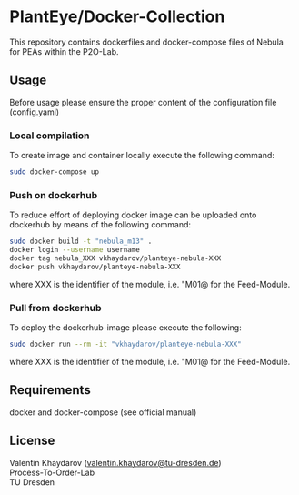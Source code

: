 # PlantEye/Docker-Collection

This repository contains dockerfiles and docker-compose files of Nebula for PEAs within the P2O-Lab.

## Usage
Before usage please ensure the proper content of the configuration file (config.yaml)

### Local compilation
To create image and container locally execute the following command:
```bash
sudo docker-compose up
```

### Push on dockerhub
To reduce effort of deploying docker image can be uploaded onto dockerhub by means of the following command:

```bash
sudo docker build -t "nebula_m13" .
docker login --username username
docker tag nebula_XXX vkhaydarov/planteye-nebula-XXX
docker push vkhaydarov/planteye-nebula-XXX
```
where XXX is the identifier of the module, i.e. "M01@ for the Feed-Module.

### Pull from dockerhub
To deploy the dockerhub-image please execute the following:
```bash
sudo docker run --rm -it "vkhaydarov/planteye-nebula-XXX"
```
where XXX is the identifier of the module, i.e. "M01@ for the Feed-Module.

## Requirements
docker and docker-compose (see official manual)

## License
Valentin Khaydarov (valentin.khaydarov@tu-dresden.de)\
Process-To-Order-Lab\
TU Dresden